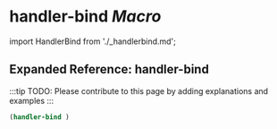 # **handler-bind** *Macro*

import HandlerBind from './_handlerbind.md';

<HandlerBind />

## Expanded Reference: handler-bind

:::tip
TODO: Please contribute to this page by adding explanations and examples
:::

```lisp
(handler-bind )
```
